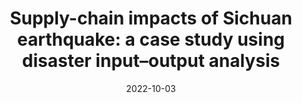 ---
title: "Supply-chain impacts of Sichuan earthquake: a case study using disaster input–output analysis"
authors:
- Rui Huang*
- Arunima Malik
- Manfred Lenzen
- Yutong Jin
- Yafei Wang
- Futu Faturay 
- admin 

date: "2022-10-03"
doi: "10.1007/s11069-021-05034-8"

publishDate: "2022-05-05T00:00:00Z"
publication_types: ["article-journal"]

publication: "*Natural Hazards*, 110(3), 2227–2248. (IF 3.3, JCR Q1)"
projects: []

---
